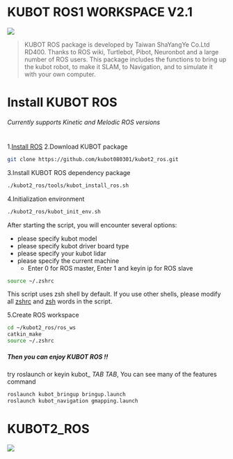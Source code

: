 # KUBOT ROS1 WORKSPACE V2.1

![](https://img.onl/ZLiQM0)

>KUBOT ROS package is developed by Taiwan ShaYangYe Co.Ltd RD400.
>Thanks to ROS wiki, Turtlebot, Pibot, Neuronbot and a large number of ROS users. This package includes the functions to bring up the kubot robot, to make it SLAM, to Navigation, and to simulate it with your own computer. 

# Install KUBOT ROS
###### Currently supports Kinetic and Melodic ROS versions
# 
1.[Install ROS](http://wiki.ros.org/ROS/Installation)
2.Download KUBOT package   
```sh
git clone https://github.com/kubot080301/kubot2_ros.git
```
3.Install KUBOT ROS dependency package
```sh
./kubot2_ros/tools/kubot_install_ros.sh
```
4.Initialization environment
```sh
./kubot2_ros/kubot_init_env.sh
```
After starting the script, you will encounter several options: 
 - please specify kubot model
 - please specify kubot driver board type
 - please specify your kubot lidar
 - please specify the current machine
    - Enter 0 for ROS master, Enter 1 and keyin ip for ROS slave 
```sh
source ~/.zshrc
```
This script uses zsh shell by default. If you use other shells, please modify all [zshrc]() and [zsh]() words in the script.

5.Create ROS workspace
```sh
cd ~/kubot2_ros/ros_ws
catkin_make
source ~/.zshrc
```
##### Then you can enjoy KUBOT ROS !!
try roslaunch or keyin kubot_ *TAB* *TAB*, You can see many of the features command
```sh
roslaunch kubot_bringup bringup.launch
roslaunch kubot_navigation gmapping.launch
```
# KUBOT2_ROS

![](https://img.onl/s7yqkE)
